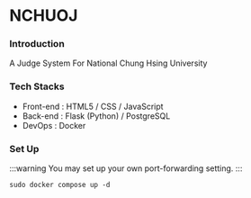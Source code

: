 # NCHUOJ

### Introduction
A Judge System For National Chung Hsing University

### Tech Stacks
- Front-end : HTML5 / CSS / JavaScript
- Back-end : Flask (Python) / PostgreSQL
- DevOps : Docker

### Set Up

:::warning
You may set up your own port-forwarding setting.
:::

```
sudo docker compose up -d
```
